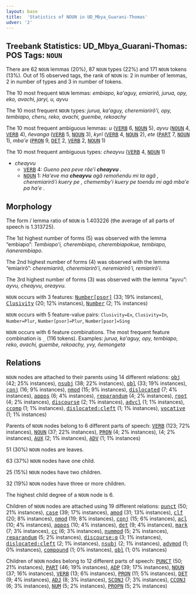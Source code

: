 ```yaml
---
layout: base
title:  'Statistics of NOUN in UD_Mbya_Guarani-Thomas'
udver: '2'
---
```


## Treebank Statistics: UD_Mbya_Guarani-Thomas: POS Tags: `NOUN`

There are 62 `NOUN` lemmas (20%), 87 `NOUN` types (22%) and 171 `NOUN` tokens (13%).
Out of 15 observed tags, the rank of `NOUN` is: 2 in number of lemmas, 2 in number of types and 3 in number of tokens.

The 10 most frequent `NOUN` lemmas: <em>embiapo, ka'aguy, emiarirõ, jurua, opy, eko, avachi, jaryi, u, ayvu</em>

The 10 most frequent `NOUN` types:  <em>jurua, ka'aguy, cheremiarirõ'i, opy, tembiapo, cheru, reko, avachi, guembe, rekoachy</em>

The 10 most frequent ambiguous lemmas: <em>u</em> (<tt><a href="gun_thomas-pos-VERB.html">VERB</a></tt> 6, <tt><a href="gun_thomas-pos-NOUN.html">NOUN</a></tt> 5), <em>ayvu</em> (<tt><a href="gun_thomas-pos-NOUN.html">NOUN</a></tt> 4, <tt><a href="gun_thomas-pos-VERB.html">VERB</a></tt> 4), <em>ñevanga</em> (<tt><a href="gun_thomas-pos-VERB.html">VERB</a></tt> 5, <tt><a href="gun_thomas-pos-NOUN.html">NOUN</a></tt> 3), <em>kyrĩ</em> (<tt><a href="gun_thomas-pos-VERB.html">VERB</a></tt> 4, <tt><a href="gun_thomas-pos-NOUN.html">NOUN</a></tt> 2), <em>ete</em> (<tt><a href="gun_thomas-pos-PART.html">PART</a></tt> 7, <tt><a href="gun_thomas-pos-NOUN.html">NOUN</a></tt> 1), <em>mba'e</em> (<tt><a href="gun_thomas-pos-PRON.html">PRON</a></tt> 9, <tt><a href="gun_thomas-pos-DET.html">DET</a></tt> 2, <tt><a href="gun_thomas-pos-VERB.html">VERB</a></tt> 2, <tt><a href="gun_thomas-pos-NOUN.html">NOUN</a></tt> 1)

The 10 most frequent ambiguous types:  <em>cheayvu</em> (<tt><a href="gun_thomas-pos-VERB.html">VERB</a></tt> 4, <tt><a href="gun_thomas-pos-NOUN.html">NOUN</a></tt> 1)


* <em>cheayvu</em>
  * <tt><a href="gun_thomas-pos-VERB.html">VERB</a></tt> 4: <em>Gueno pea peve rãe'i <b>cheayvu</b> .</em>
  * <tt><a href="gun_thomas-pos-NOUN.html">NOUN</a></tt> 1: <em>Ha'eve ma <b>cheayvu</b> agã remoñendu mi ta agã , cheremiarirõ'i kuery pe , chememby'i kuery pe toendu mi agã mba'e pa ha'e .</em>

## Morphology

The form / lemma ratio of `NOUN` is 1.403226 (the average of all parts of speech is 1.313725).

The 1st highest number of forms (5) was observed with the lemma “embiapo”: <em>Tembiapo'i, cherembiapo, cherembiapokue, tembiapo, ñanerembiapo</em>.

The 2nd highest number of forms (4) was observed with the lemma “emiarirõ”: <em>cheremiarirõ, cheremiarirõ'i, neremiarirõ'i, remiarirõ'i</em>.

The 3rd highest number of forms (3) was observed with the lemma “ayvu”: <em>ayvu, cheayvu, oreayvu</em>.

`NOUN` occurs with 3 features: <tt><a href="gun_thomas-feat-Number-psor.html">Number[psor]</a></tt> (33; 19% instances), <tt><a href="gun_thomas-feat-Clusivity.html">Clusivity</a></tt> (20; 12% instances), <tt><a href="gun_thomas-feat-Number.html">Number</a></tt> (2; 1% instances)

`NOUN` occurs with 5 feature-value pairs: `Clusivity=Ex`, `Clusivity=In`, `Number=Plur`, `Number[psor]=Plur`, `Number[psor]=Sing`

`NOUN` occurs with 6 feature combinations.
The most frequent feature combination is `_` (116 tokens).
Examples: <em>jurua, ka'aguy, opy, tembiapo, reko, avachi, guembe, rekoachy, yvy, ñemongeta</em>


## Relations

`NOUN` nodes are attached to their parents using 14 different relations: <tt><a href="gun_thomas-dep-obj.html">obj</a></tt> (42; 25% instances), <tt><a href="gun_thomas-dep-nsubj.html">nsubj</a></tt> (38; 22% instances), <tt><a href="gun_thomas-dep-obl.html">obl</a></tt> (33; 19% instances), <tt><a href="gun_thomas-dep-conj.html">conj</a></tt> (16; 9% instances), <tt><a href="gun_thomas-dep-nmod.html">nmod</a></tt> (15; 9% instances), <tt><a href="gun_thomas-dep-dislocated.html">dislocated</a></tt> (7; 4% instances), <tt><a href="gun_thomas-dep-appos.html">appos</a></tt> (6; 4% instances), <tt><a href="gun_thomas-dep-reparandum.html">reparandum</a></tt> (4; 2% instances), <tt><a href="gun_thomas-dep-root.html">root</a></tt> (4; 2% instances), <tt><a href="gun_thomas-dep-discourse.html">discourse</a></tt> (2; 1% instances), <tt><a href="gun_thomas-dep-advcl.html">advcl</a></tt> (1; 1% instances), <tt><a href="gun_thomas-dep-ccomp.html">ccomp</a></tt> (1; 1% instances), <tt><a href="gun_thomas-dep-dislocated-cleft.html">dislocated:cleft</a></tt> (1; 1% instances), <tt><a href="gun_thomas-dep-vocative.html">vocative</a></tt> (1; 1% instances)

Parents of `NOUN` nodes belong to 6 different parts of speech: <tt><a href="gun_thomas-pos-VERB.html">VERB</a></tt> (123; 72% instances), <tt><a href="gun_thomas-pos-NOUN.html">NOUN</a></tt> (37; 22% instances), <tt><a href="gun_thomas-pos-PRON.html">PRON</a></tt> (4; 2% instances),  (4; 2% instances), <tt><a href="gun_thomas-pos-AUX.html">AUX</a></tt> (2; 1% instances), <tt><a href="gun_thomas-pos-ADV.html">ADV</a></tt> (1; 1% instances)

51 (30%) `NOUN` nodes are leaves.

63 (37%) `NOUN` nodes have one child.

25 (15%) `NOUN` nodes have two children.

32 (19%) `NOUN` nodes have three or more children.

The highest child degree of a `NOUN` node is 6.

Children of `NOUN` nodes are attached using 19 different relations: <tt><a href="gun_thomas-dep-punct.html">punct</a></tt> (50; 21% instances), <tt><a href="gun_thomas-dep-case.html">case</a></tt> (39; 17% instances), <tt><a href="gun_thomas-dep-amod.html">amod</a></tt> (31; 13% instances), <tt><a href="gun_thomas-dep-clf.html">clf</a></tt> (20; 8% instances), <tt><a href="gun_thomas-dep-nmod.html">nmod</a></tt> (19; 8% instances), <tt><a href="gun_thomas-dep-conj.html">conj</a></tt> (15; 6% instances), <tt><a href="gun_thomas-dep-acl.html">acl</a></tt> (10; 4% instances), <tt><a href="gun_thomas-dep-appos.html">appos</a></tt> (10; 4% instances), <tt><a href="gun_thomas-dep-det.html">det</a></tt> (9; 4% instances), <tt><a href="gun_thomas-dep-mark.html">mark</a></tt> (7; 3% instances), <tt><a href="gun_thomas-dep-cc.html">cc</a></tt> (6; 3% instances), <tt><a href="gun_thomas-dep-nummod.html">nummod</a></tt> (5; 2% instances), <tt><a href="gun_thomas-dep-reparandum.html">reparandum</a></tt> (5; 2% instances), <tt><a href="gun_thomas-dep-discourse-q.html">discourse:q</a></tt> (3; 1% instances), <tt><a href="gun_thomas-dep-dislocated-cleft.html">dislocated:cleft</a></tt> (2; 1% instances), <tt><a href="gun_thomas-dep-nsubj.html">nsubj</a></tt> (2; 1% instances), <tt><a href="gun_thomas-dep-advmod.html">advmod</a></tt> (1; 0% instances), <tt><a href="gun_thomas-dep-compound.html">compound</a></tt> (1; 0% instances), <tt><a href="gun_thomas-dep-obl.html">obl</a></tt> (1; 0% instances)

Children of `NOUN` nodes belong to 12 different parts of speech: <tt><a href="gun_thomas-pos-PUNCT.html">PUNCT</a></tt> (50; 21% instances), <tt><a href="gun_thomas-pos-PART.html">PART</a></tt> (46; 19% instances), <tt><a href="gun_thomas-pos-ADP.html">ADP</a></tt> (39; 17% instances), <tt><a href="gun_thomas-pos-NOUN.html">NOUN</a></tt> (37; 16% instances), <tt><a href="gun_thomas-pos-VERB.html">VERB</a></tt> (13; 6% instances), <tt><a href="gun_thomas-pos-PRON.html">PRON</a></tt> (11; 5% instances), <tt><a href="gun_thomas-pos-DET.html">DET</a></tt> (9; 4% instances), <tt><a href="gun_thomas-pos-ADJ.html">ADJ</a></tt> (8; 3% instances), <tt><a href="gun_thomas-pos-SCONJ.html">SCONJ</a></tt> (7; 3% instances), <tt><a href="gun_thomas-pos-CCONJ.html">CCONJ</a></tt> (6; 3% instances), <tt><a href="gun_thomas-pos-NUM.html">NUM</a></tt> (5; 2% instances), <tt><a href="gun_thomas-pos-PROPN.html">PROPN</a></tt> (5; 2% instances)

